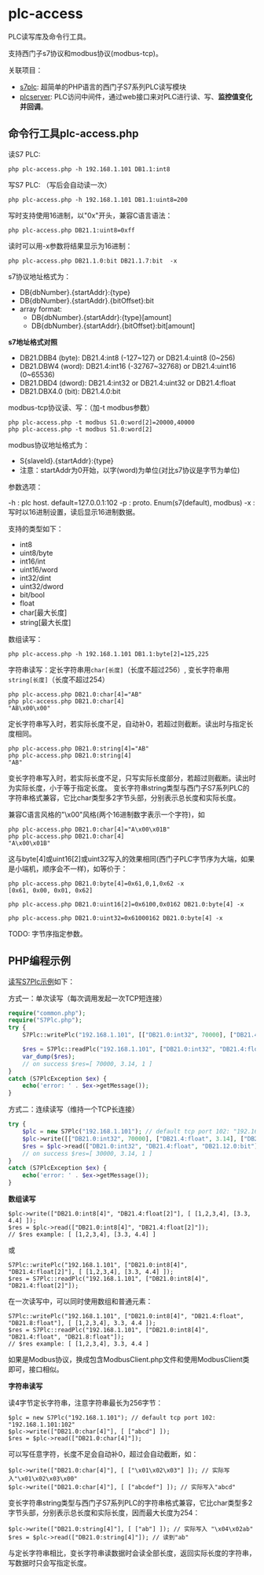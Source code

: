 # plc-access

PLC读写库及命令行工具。

支持西门子s7协议和modbus协议(modbus-tcp)。

关联项目：

- [s7plc](https://github.com/skyshore2001/s7plc/): 超简单的PHP语言的西门子S7系列PLC读写模块
- [plcserver](https://github.com/skyshore2001/plcserver/): PLC访问中间件，通过web接口来对PLC进行读、写、**监控值变化并回调**。

## 命令行工具plc-access.php

读S7 PLC:

	php plc-access.php -h 192.168.1.101 DB1.1:int8

写S7 PLC: （写后会自动读一次）

	php plc-access.php -h 192.168.1.101 DB1.1:uint8=200

写时支持使用16进制，以"0x"开头，兼容C语言语法：

	php plc-access.php DB21.1:uint8=0xff

读时可以用-x参数将结果显示为16进制：

	php plc-access.php DB21.1.0:bit DB21.1.7:bit  -x

s7协议地址格式为：

- DB{dbNumber}.{startAddr}:{type}
- DB{dbNumber}.{startAddr}.{bitOffset}:bit
- array format:
  - DB{dbNumber}.{startAddr}:{type}[amount]
  - DB{dbNumber}.{startAddr}.{bitOffset}:bit[amount]

**s7地址格式对照**

- DB21.DBB4 (byte): DB21.4:int8 (-127~127) or DB21.4:uint8 (0~256)
- DB21.DBW4 (word): DB21.4:int16 (-32767~32768) or DB21.4:uint16 (0~65536)
- DB21.DBD4 (dword): DB21.4:int32 or DB21.4:uint32 or DB21.4:float
- DB21.DBX4.0 (bit): DB21.4.0:bit

modbus-tcp协议读、写：（加-t modbus参数）

	php plc-access.php -t modbus S1.0:word[2]=20000,40000
	php plc-access.php -t modbus S1.0:word[2]

modbus协议地址格式为：

- S{slaveId}.{startAddr}:{type}
- 注意：startAddr为0开始，以字(word)为单位(对比s7协议是字节为单位)

参数选项：

-h : plc host. default=127.0.0.1:102
-p : proto. Enum(s7(default), modbus)
-x : 写时以16进制设置，读后显示16进制数据。

支持的类型如下：

- int8
- uint8/byte
- int16/int
- uint16/word
- int32/dint
- uint32/dword
- bit/bool
- float
- char[最大长度]
- string[最大长度]

数组读写：

	php plc-access.php -h 192.168.1.101 DB1.1:byte[2]=125,225

字符串读写：定长字符串用`char[长度]`（长度不超过256）, 变长字符串用`string[长度]`（长度不超过254）

	php plc-access.php DB21.0:char[4]="AB"
	php plc-access.php DB21.0:char[4]
	"AB\x00\x00"

定长字符串写入时，若实际长度不足，自动补0，若超过则截断。读出时与指定长度相同。

	php plc-access.php DB21.0:string[4]="AB"
	php plc-access.php DB21.0:string[4]
	"AB"

变长字符串写入时，若实际长度不足，只写实际长度部分，若超过则截断。读出时为实际长度，小于等于指定长度。
变长字符串string类型与西门子S7系列PLC的字符串格式兼容，它比char类型多2字节头部，分别表示总长度和实际长度。

兼容C语言风格的"\x00"风格(两个16进制数字表示一个字符)，如

	php plc-access.php DB21.0:char[4]="A\x00\x01B"
	php plc-access.php DB21.0:char[4]
	"A\x00\x01B"

这与byte[4]或uint16[2]或uint32写入的效果相同(西门子PLC字节序为大端，如果是小端机，顺序会不一样)，如等价于：

	php plc-access.php DB21.0:byte[4]=0x61,0,1,0x62 -x
	[0x61, 0x00, 0x01, 0x62]

	php plc-access.php DB21.0:uint16[2]=0x6100,0x0162 DB21.0:byte[4] -x

	php plc-access.php DB21.0:uint32=0x61000162 DB21.0:byte[4] -x

TODO: 字节序指定参数。

## PHP编程示例

[读写S7Plc示例](https://github.com/skyshore2001/s7plc/)如下：

方式一：单次读写（每次调用发起一次TCP短连接）

```php
require("common.php");
require("S7Plc.php");
try {
	S7Plc::writePlc("192.168.1.101", [["DB21.0:int32", 70000], ["DB21.4:float", 3.14], ["DB21.12.0:bit", 1]]);

	$res = S7Plc::readPlc("192.168.1.101", ["DB21.0:int32", "DB21.4:float", "DB21.12.0:bit"]);
	var_dump($res);
	// on success $res=[ 70000, 3.14, 1 ]
}
catch (S7PlcException $ex) {
	echo('error: ' . $ex->getMessage());
}
```

方式二：连续读写（维持一个TCP长连接）

```php
try {
	$plc = new S7Plc("192.168.1.101"); // default tcp port 102: "192.168.1.101:102"
	$plc->write([["DB21.0:int32", 70000], ["DB21.4:float", 3.14], ["DB21.12.0:bit", 1]]);
	$res = $plc->read(["DB21.0:int32", "DB21.4:float", "DB21.12.0:bit"]);
	// on success $res=[ 30000, 3.14, 1 ]
}
catch (S7PlcException $ex) {
	echo('error: ' . $ex->getMessage());
}
```
**数组读写**

	$plc->write(["DB21.0:int8[4]", "DB21.4:float[2]"], [ [1,2,3,4], [3.3, 4.4] ]);
	$res = $plc->read(["DB21.0:int8[4]", "DB21.4:float[2]"]);
	// $res example: [ [1,2,3,4], [3.3, 4.4] ]

或

	S7Plc::writePlc("192.168.1.101", ["DB21.0:int8[4]", "DB21.4:float[2]"], [ [1,2,3,4], [3.3, 4.4] ]);
	$res = S7Plc::readPlc("192.168.1.101", ["DB21.0:int8[4]", "DB21.4:float[2]"]);

在一次读写中，可以同时使用数组和普通元素：

	S7Plc::writePlc("192.168.1.101", ["DB21.0:int8[4]", "DB21.4:float", "DB21.8:float"], [ [1,2,3,4], 3.3, 4.4 ]);
	$res = S7Plc::readPlc("192.168.1.101", ["DB21.0:int8[4]", "DB21.4:float", "DB21.8:float"]);
	// $res example: [ [1,2,3,4], 3.3, 4.4 ]

如果是Modbus协议，换成包含ModbusClient.php文件和使用ModbusClient类即可，接口相似。

**字符串读写**

读4字节定长字符串，注意字符串最长为256字节：

	$plc = new S7Plc("192.168.1.101"); // default tcp port 102: "192.168.1.101:102"
	$plc->write(["DB21.0:char[4]"], [ ["abcd"] ]);
	$res = $plc->read(["DB21.0:char[4]"]);

可以写任意字符，长度不足会自动补0，超过会自动截断，如：

	$plc->write(["DB21.0:char[4]"], [ ["\x01\x02\x03"] ]); // 实际写入"\x01\x02\x03\x00"
	$plc->write(["DB21.0:char[4]"], [ ["abcdef"] ]); // 实际写入"abcd"

变长字符串string类型与西门子S7系列PLC的字符串格式兼容，它比char类型多2字节头部，分别表示总长度和实际长度，因而最大长度为254：

	$plc->write(["DB21.0:string[4]"], [ ["ab"] ]); // 实际写入 "\x04\x02ab"
	$res = $plc->read(["DB21.0:string[4]"]); // 读到"ab"

与定长字符串相比，变长字符串读数据时会读全部长度，返回实际长度的字符串，写数据时只会写指定长度。


